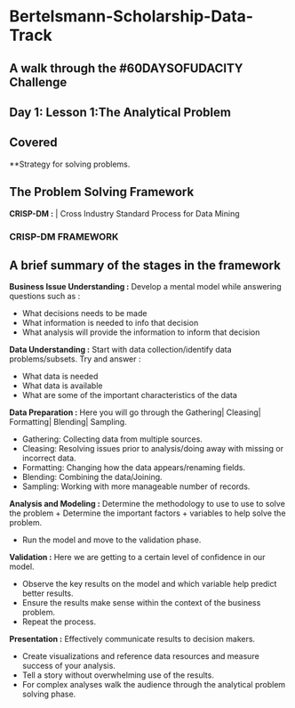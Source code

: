 # Bertelsmann-Scholarship-Data-Track

## A walk through the #60DAYSOFUDACITY Challenge

## Day 1: Lesson 1:The Analytical Problem

## Covered
**Strategy for solving problems.

## The Problem Solving Framework
**CRISP-DM :** | Cross Industry Standard Process for Data Mining

### CRISP-DM FRAMEWORK
[CRISP-DM]: https://github.com/samKenpachi011/Bertelsmann-Tech-Scholarship-Challenge-Course/blob/master/assets/crisp-dm-framework.jpeg

## A brief summary of the stages in the framework
**Business Issue Understanding :** Develop a mental model while answering questions such as :
  * What decisions needs to be made
  * What information is needed to info that decision
  * What analysis will provide the information to inform that decision
  
**Data Understanding :** Start with data collection/identify data problems/subsets. Try and answer :
  * What data is needed
  * What data is available
  * What are some of the important characteristics of the data
  
**Data Preparation :** Here you will go through the Gathering| Cleasing| Formatting| Blending| Sampling.
  * Gathering: Collecting data from multiple sources.
  * Cleasing: Resolving issues prior to analysis/doing away with missing or incorrect data.
  * Formatting: Changing how the data appears/renaming fields.
  * Blending: Combining the data/Joining.
  * Sampling: Working with more manageable number of records.
   
**Analysis and Modeling :** Determine the methodology to use to use to solve the problem + Determine the important factors + variables to help solve the problem.
  * Run the model and move to the validation phase.
  
**Validation :** Here we are getting to a certain level of confidence in our model.
  * Observe the key results on the model and which variable help predict better results.
  * Ensure the results make sense within the context of the business problem.
  * Repeat the process.

**Presentation :** Effectively communicate results to decision makers.
  * Create visualizations and reference data resources and measure success of your analysis.
  * Tell a story without overwhelming use of the results.
  * For complex analyses walk the audience through the analytical problem solving phase.

  

